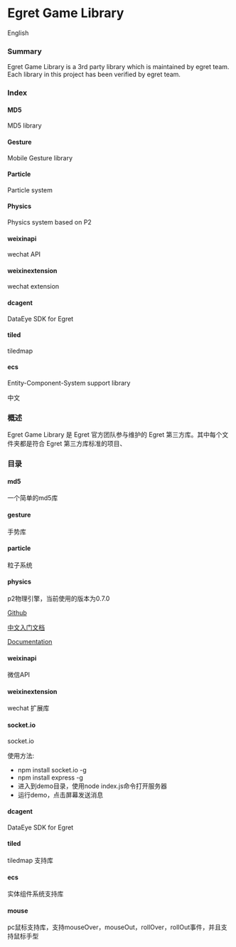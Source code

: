 Egret Game Library
==================

English

### Summary
Egret Game Library is a 3rd party library which is maintained by egret team. Each library in this project has been verified by egret team.


### Index

#### MD5
MD5 library

#### Gesture
Mobile Gesture library

#### Particle
Particle system

#### Physics
Physics system based on P2

#### weixinapi
wechat API

#### weixinextension
wechat extension

#### dcagent
DataEye SDK for Egret

#### tiled
tiledmap 

#### ecs
Entity-Component-System support library

中文

### 概述
Egret Game Library 是 Egret 官方团队参与维护的 Egret 第三方库。其中每个文件夹都是符合 Egret 第三方库标准的项目、


### 目录

#### md5
一个简单的md5库

#### gesture
手势库

#### particle
粒子系统

#### physics
p2物理引擎，当前使用的版本为0.7.0

[Github](https://github.com/schteppe/p2.js)

[中文入门文档](https://github.com/schteppe/p2.js/wiki/Chinese-wiki-%E4%B8%AD%E6%96%87%E7%BB%B4%E5%9F%BA)

[Documentation](http://schteppe.github.io/p2.js/docs/classes/FrictionEquation.html)

#### weixinapi
微信API

#### weixinextension
wechat 扩展库

#### socket.io
socket.io

使用方法:

* npm install socket.io -g
* npm install express -g
* 进入到demo目录，使用node index.js命令打开服务器
* 运行demo，点击屏幕发送消息

#### dcagent
DataEye SDK for Egret

#### tiled
tiledmap 支持库

#### ecs 
实体组件系统支持库

#### mouse
pc鼠标支持库，支持mouseOver，mouseOut，rollOver，rollOut事件，并且支持鼠标手型